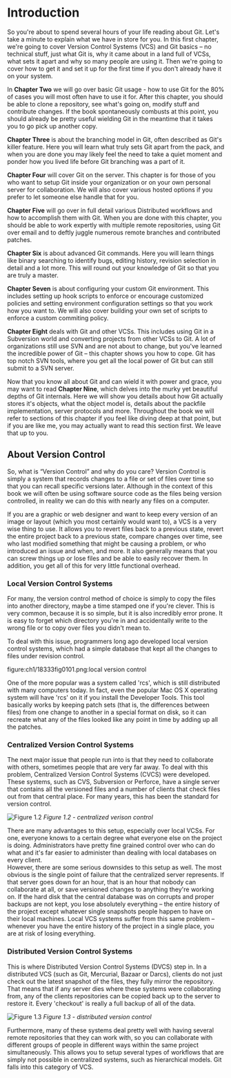 # Introduction #

So you're about to spend several hours of your life reading about Git.  Let's take a minute to explain what we have in store for you.  In this first chapter, we're going to cover Version Control Systems (VCS) and Git basics – no technical stuff, just what Git is, why it came about in a land full of VCSs, what sets it apart and why so many people are using it.  Then we're going to cover how to get it and set it up for the first time if you don't already have it on your system. 

In **Chapter Two** we will go over basic Git usage - how to use Git for the 80% of cases you will most often have to use it for.  After this chapter, you should be able to clone a repository, see what's going on, modify stuff and contribute changes.  If the book spontaneously combusts at this point, you should already be pretty useful wielding Git in the meantime that it takes you to go pick up another copy.

**Chapter Three** is about the branching model in Git, often described as Git's killer feature.  Here you will learn what truly sets Git apart from the pack, and when you are done you may likely feel the need to take a quiet moment and ponder how you lived life before Git branching was a part of it.

**Chapter Four** will cover Git on the server.  This chapter is for those of you who want to setup Git inside your organization or on your own personal server for collaboration.  We will also cover various hosted options if you prefer to let someone else handle that for you.

**Chapter Five** will go over in full detail various Distributed workflows and how to accomplish them with Git.  When you are done with this chapter, you should be able to work expertly with multiple remote repositories, using Git over email and to deftly juggle numerous remote branches and contributed patches.

**Chapter Six** is about advanced Git commands.  Here you will learn things like binary searching to identify bugs, editing history, revision selection in detail and a lot more.  This will round out your knowledge of Git so that you are truly a master.

**Chapter Seven** is about configuring your custom Git environment.  This includes setting up hook scripts to enforce or encourage customized policies and setting environment configuration settings so that you work how you want to.  We will also cover building your own set of scripts to enforce a custom commiting policy.

**Chapter Eight** deals with Git and other VCSs.  This includes using Git in a Subversion world and converting projects from other VCSs to Git.  A lot of organizations still use SVN and are not about to change, but you've learned the incredible power of Git – this chapter shows you how to cope.  Git has top notch SVN tools, where you get all the local power of Git but can still submit to a SVN server.

Now that you know all about Git and can wield it with power and grace, you may want to read **Chapter Nine**, which delves into the murky yet beautiful depths of Git internals.  Here we will show you details about how Git actually stores it's objects, what the object model is, details about the packfile implementation, server protocols and more.  Throughout the book we will refer to sections of this chapter if you feel like diving deep at that point, but if you are like me, you may actually want to read this section first.  We leave that up to you.

## About Version Control ##

So, what is “Version Control” and why do you care?  Version Control is simply a system that records changes to a file or set of files over time so that you can recall specific versions later.  Although in the context of this book we will often be using software source code as the files being version controlled, in reality we can do this with nearly any files on a computer.   

If you are a graphic or web designer and want to keep every version of an image or layout (which you most certainly would want to), a VCS is a very wise thing to use.  It allows you to revert files back to a previous state, revert the entire project back to a previous state, compare changes over time, see who last modified something that might be causing a problem, or who introduced an issue and when, and more.  It also generally means that you can screw things up or lose files and be able to easily recover them.   In addition, you get all of this for very little functional overhead.

### Local Version Control Systems ###

For many, the version control method of choice is simply to copy the files into another directory, maybe a time stamped one if you're clever.  This is very common, because it is so simple, but it is also incredibly error prone.  It is easy to forget which directory you're in and accidentally write to the wrong file or to copy over files you didn't mean to.

To deal with this issue, programmers long ago developed local version control systems, which had a simple database that kept all the changes to files under revision control.

figure:ch1/18333fig0101.png:local version control

One of the more popular was a system called 'rcs', which is still distributed with many computers today.  In fact, even the popular Mac OS X operating system will have 'rcs' on it if you install the Developer Tools.  This tool basically works by keeping patch sets (that is, the differences between files) from one change to another in a special format on disk, so it can recreate what any of the files looked like any point in time by adding up all the patches.

### Centralized Version Control Systems ###

The next major issue that people run into is that they need to collaborate with others, sometimes people that are very far away.  To deal with this problem, Centralized Version Control Systems (CVCS) were developed.  These systems, such as CVS, Subversion or Perforce, have a single server that contains all the versioned files and a number of clients that check files out from that central place.  For many years, this has been the standard for version control.

![Figure 1.2](/images/fig12.png)
_Figure 1.2 - centralized verison control_

There are many advantages to this setup, especially over local VCSs.  For one, everyone knows to a certain degree what everyone else on the project is doing.  Administrators have pretty fine grained control over who can do what and it's far easier to administer than dealing with local databases on every client.  
However, there are some serious downsides to this setup as well.  The most obvious is the single point of failure that the centralized server represents.  If that server goes down for an hour, that is an hour that nobody can collaborate at all, or save versioned changes to anything they're working on.  If the hard disk that the central database was on corrupts and proper backups are not kept, you lose absolutely everything – the entire history of the project except whatever single snapshots people happen to have on their local machines.  Local VCS systems suffer from this same problem – whenever you have the entire history of the project in a single place, you are at risk of losing everything.

### Distributed Version Control Systems ###

This is where Distributed Version Control Systems (DVCS) step in.  In a distributed VCS (such as Git, Mercurial, Bazaar or Darcs), clients do not just check out the latest snapshot of the files, they fully mirror the repository.  That means that if any server dies where these systems were collaborating from, any of the clients repositories can be copied back up to the server to restore it.  Every 'checkout' is really a full backup of all of the data.

![Figure 1.3](/images/fig13.png)
_Figure 1.3 - distributed version control_

Furthermore, many of these systems deal pretty well with having several remote repositories that they can work with, so you can collaborate with different groups of people in different ways within the same project simultaneously.  This allows you to setup several types of workflows that are simply not possible in centralized systems, such as hierarchical models. Git falls into this category of VCS.
